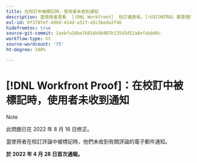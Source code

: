 ```yaml
---
title: 在校訂中被標記時，使用者未收到通知
description: 當使用者查看  [!DNL Workfront]  校訂儀表板，[!UICONTROL 要管理的校訂]和[!UICONTROL 等待決策的校訂報告]的各種類別皆顯示 0 份報告 (總計、準時等)。
exl-id: 0f378fef-4d0d-414d-a51f-a5c3beda2f46
hidefromtoc: true
source-git-commit: 1aebfa10be7601db9b807b13545d52a6efdab06c
workflow-type: ht
source-wordcount: '75'
ht-degree: 100%

---
```


# [!DNL Workfront Proof]：在校訂中被標記時，使用者未收到通知

>[!NOTE]
>
>此問題已在 2022 年 8 月 16 日修正。

當使用者在校訂評論中被標記時，他們未收到有關評論的電子郵件通知。

**於 2022 年 4 月 28 日首次通報。**
